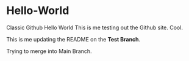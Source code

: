 # Hello-World
Classic Github Hello World
This is me testing out the Github site. Cool.

This is me updating the README on the **Test Branch**. 

Trying to merge into Main Branch.
